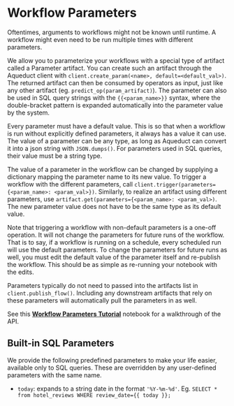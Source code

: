 # Workflow Parameters

Oftentimes, arguments to workflows might not be known until runtime. A workflow might even need to be run multiple times with different parameters.

We allow you to parameterize your workflows with a special type of artifact called a Parameter artifact. You can create such an artifact through the Aqueduct 
client with `client.create_param(<name>, default=<default_val>)`. The returned artifact can then be consumed by operators as input, just like any other
artifact (eg. `predict_op(param_artifact)`). The parameter can also be used in SQL query strings with the `{{<param_name>}}` syntax, where the double-bracket pattern 
is expanded automatically into the parameter value by the system.

Every parameter must have a default value. This is so that when a workflow is run without explicitly defined parameters, it always has a value it can use.
The value of a parameter can be any type, as long as Aqueduct can convert it into a json string with `JSON.dumps()`. For parameters used in SQL queries, their
value must be a string type.

The value of a parameter in the workflow can be changed by supplying a dictionary mapping the parameter name to its new value. To trigger a workflow with 
the different parameters, call `client.trigger(parameters={<param_name>: <param_val>})`. Similarly, to realize an artifact using different parameters, use
`artifact.get(parameters={<param_name>: <param_val>)`. The new parameter value does not have to be the same type as its default value.

Note that triggering a workflow with non-default parameters is a one-off operation. It will not change the parameters for future runs of the workflow. 
That is to say, if a workflow is running on a schedule, every scheduled run will use the default parameters. To change the parameters for future runs as well,
you must edit the default value of the parameter itself and re-publish the workflow. This should be as simple as re-running your notebook with the edits.

Parameters typically do not need to passed into the artifacts list in `client.publish_flow()`. Including any downstream artifacts that rely on these parameters 
will automatically pull the parameters in as well.

See this [**Workflow Parameters Tutorial**](example-workflows/using-workflow-parameters.md) notebook for a walkthrough of the API.


## Built-in SQL Parameters

We provide the following predefined parameters to make your life easier, available only to SQL queries. These are overridden by any user-defined parameters with the same name.

- `today`: expands to a string date in the format `'%Y-%m-%d'`. Eg. `SELECT * from hotel_reviews WHERE review_date={{ today }};`


